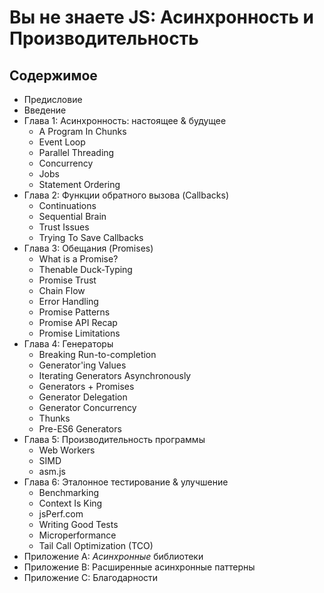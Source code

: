 # Вы не знаете JS: Асинхронность и Производительность

## Содержимое

* Предисловие
* Введение
* Глава 1: Асинхронность: настоящее & будущее
	* A Program In Chunks
	* Event Loop
	* Parallel Threading
	* Concurrency
	* Jobs
	* Statement Ordering
* Глава 2: Функции обратного вызова (Callbacks)
	* Continuations
	* Sequential Brain
	* Trust Issues
	* Trying To Save Callbacks
* Глава 3: Обещания (Promises)
	* What is a Promise?
	* Thenable Duck-Typing
	* Promise Trust
	* Chain Flow
	* Error Handling
	* Promise Patterns
	* Promise API Recap
	* Promise Limitations
* Глава 4: Генераторы
	* Breaking Run-to-completion
	* Generator'ing Values
	* Iterating Generators Asynchronously
	* Generators + Promises
	* Generator Delegation
	* Generator Concurrency
	* Thunks
	* Pre-ES6 Generators
* Глава 5: Производительность программы
	* Web Workers
	* SIMD
	* asm.js
* Глава 6: Эталонное тестирование & улучшение
	* Benchmarking
	* Context Is King
	* jsPerf.com
	* Writing Good Tests
	* Microperformance
	* Tail Call Optimization (TCO)
* Приложение A: *Асинхронные* библиотеки
* Приложение B: Расширенные асинхронные паттерны
* Приложение C: Благодарности

